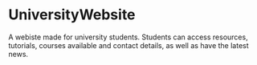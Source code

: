 # UniversityWebsite
A webiste made for university students.
Students can access resources, tutorials, courses available and contact details, as well as have the latest news.
